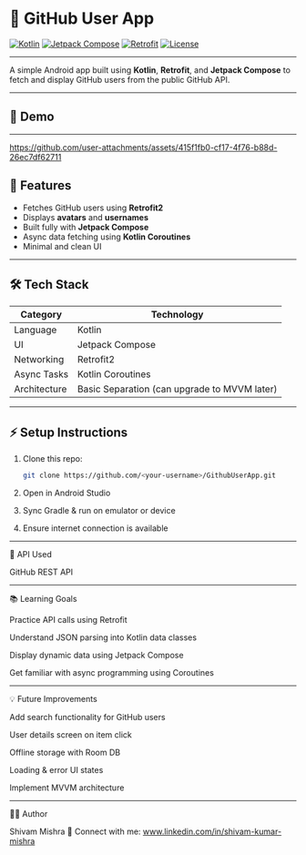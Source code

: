 # 🚀 GitHub User App

[![Kotlin](https://img.shields.io/badge/Kotlin-100%25-blue?style=for-the-badge&logo=kotlin)](https://kotlinlang.org/)
[![Jetpack Compose](https://img.shields.io/badge/Jetpack%20Compose-UI-brightgreen?style=for-the-badge)](https://developer.android.com/jetpack/compose)
[![Retrofit](https://img.shields.io/badge/Retrofit-HTTP-orange?style=for-the-badge)](https://square.github.io/retrofit/)
[![License](https://img.shields.io/badge/License-MIT-blue.svg?style=for-the-badge)](LICENSE)

---

A simple Android app built using **Kotlin**, **Retrofit**, and **Jetpack Compose** to fetch and display GitHub users from the public GitHub API.  

---

## 📸 Demo


---

https://github.com/user-attachments/assets/415f1fb0-cf17-4f76-b88d-26ec7df62711



## 🌟 Features

- Fetches GitHub users using **Retrofit2**  
- Displays **avatars** and **usernames**  
- Built fully with **Jetpack Compose**  
- Async data fetching using **Kotlin Coroutines**  
- Minimal and clean UI  

---

## 🛠️ Tech Stack

| Category | Technology |
|----------|------------|
| Language | Kotlin |
| UI | Jetpack Compose |
| Networking | Retrofit2 |
| Async Tasks | Kotlin Coroutines |
| Architecture | Basic Separation (can upgrade to MVVM later) |

---

## ⚡ Setup Instructions

1. Clone this repo:  
   ```bash
   git clone https://github.com/<your-username>/GithubUserApp.git

2. Open in Android Studio


3. Sync Gradle & run on emulator or device


4. Ensure internet connection is available




---

🔗 API Used

GitHub REST API



---

📚 Learning Goals

Practice API calls using Retrofit

Understand JSON parsing into Kotlin data classes

Display dynamic data using Jetpack Compose

Get familiar with async programming using Coroutines



---

💡 Future Improvements

Add search functionality for GitHub users

User details screen on item click

Offline storage with Room DB

Loading & error UI states

Implement MVVM architecture



---

🧑‍💻 Author

Shivam Mishra
📧 Connect with me: www.linkedin.com/in/shivam-kumar-mishra
